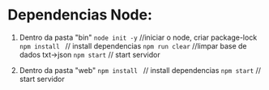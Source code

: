 # Dependencias Node:

1. Dentro da pasta "bin"
   `node init -y` //iniciar o node, criar package-lock
   `npm install ` // install dependencias
   `npm run clear` //limpar base de dados txt->json
   `npm start` // start servidor
   
2. Dentro da pasta "web"
   `npm install ` // install dependencias
   `npm start` // start servidor

